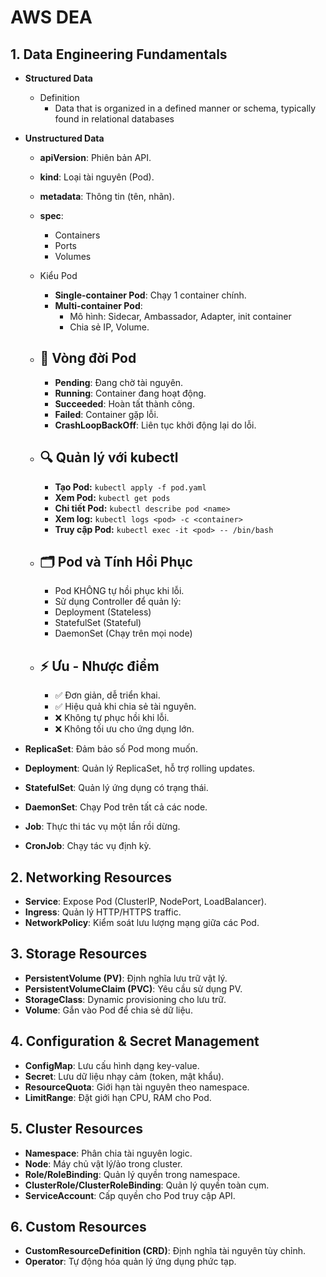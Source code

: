 # AWS DEA

## 1. Data Engineering Fundamentals
- **Structured Data**
  - Definition
    - Data that is organized in a
defined manner or schema, typically
found in relational databases

- **Unstructured Data**
     - **apiVersion**: Phiên bản API.
     - **kind**: Loại tài nguyên (Pod).
     - **metadata**: Thông tin (tên, nhãn).
     - **spec**:
        - Containers
        - Ports
        - Volumes

  - Kiểu Pod
     - **Single-container Pod**: Chạy 1 container chính.
     - **Multi-container Pod**:
       - Mô hình: Sidecar, Ambassador, Adapter, init container
       - Chia sẻ IP, Volume.

  - ## 🚀 Vòng đời Pod
     - **Pending**: Đang chờ tài nguyên.
     - **Running**: Container đang hoạt động.
     - **Succeeded**: Hoàn tất thành công.
     - **Failed**: Container gặp lỗi.
     - **CrashLoopBackOff**: Liên tục khởi động lại do lỗi.

  - ## 🔍 Quản lý với kubectl
     - **Tạo Pod:** `kubectl apply -f pod.yaml`
     - **Xem Pod:** `kubectl get pods`
     - **Chi tiết Pod:** `kubectl describe pod <name>`
     - **Xem log:** `kubectl logs <pod> -c <container>`
     - **Truy cập Pod:** `kubectl exec -it <pod> -- /bin/bash`

  - ## 🗂️ Pod và Tính Hồi Phục
     - Pod KHÔNG tự hồi phục khi lỗi.
     - Sử dụng Controller để quản lý:
     - Deployment (Stateless)
     - StatefulSet (Stateful)
     - DaemonSet (Chạy trên mọi node)

  - ## ⚡ Ưu - Nhược điểm
    - ✅ Đơn giản, dễ triển khai.
    - ✅ Hiệu quả khi chia sẻ tài nguyên.
    - ❌ Không tự phục hồi khi lỗi.
    - ❌ Không tối ưu cho ứng dụng lớn.
- **ReplicaSet**: Đảm bảo số Pod mong muốn.
- **Deployment**: Quản lý ReplicaSet, hỗ trợ rolling updates.
- **StatefulSet**: Quản lý ứng dụng có trạng thái.
- **DaemonSet**: Chạy Pod trên tất cả các node.
- **Job**: Thực thi tác vụ một lần rồi dừng.
- **CronJob**: Chạy tác vụ định kỳ.

## 2. Networking Resources
- **Service**: Expose Pod (ClusterIP, NodePort, LoadBalancer).
- **Ingress**: Quản lý HTTP/HTTPS traffic.
- **NetworkPolicy**: Kiểm soát lưu lượng mạng giữa các Pod.

## 3. Storage Resources
- **PersistentVolume (PV)**: Định nghĩa lưu trữ vật lý.
- **PersistentVolumeClaim (PVC)**: Yêu cầu sử dụng PV.
- **StorageClass**: Dynamic provisioning cho lưu trữ.
- **Volume**: Gắn vào Pod để chia sẻ dữ liệu.

## 4. Configuration & Secret Management
- **ConfigMap**: Lưu cấu hình dạng key-value.
- **Secret**: Lưu dữ liệu nhạy cảm (token, mật khẩu).
- **ResourceQuota**: Giới hạn tài nguyên theo namespace.
- **LimitRange**: Đặt giới hạn CPU, RAM cho Pod.

## 5. Cluster Resources
- **Namespace**: Phân chia tài nguyên logic.
- **Node**: Máy chủ vật lý/ảo trong cluster.
- **Role/RoleBinding**: Quản lý quyền trong namespace.
- **ClusterRole/ClusterRoleBinding**: Quản lý quyền toàn cụm.
- **ServiceAccount**: Cấp quyền cho Pod truy cập API.

## 6. Custom Resources
- **CustomResourceDefinition (CRD)**: Định nghĩa tài nguyên tùy chỉnh.
- **Operator**: Tự động hóa quản lý ứng dụng phức tạp.
